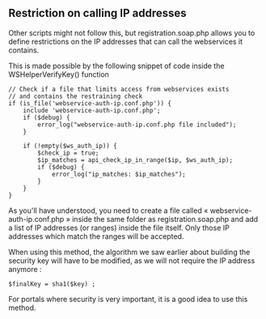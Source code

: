 ## Restriction on calling IP addresses

Other scripts might not follow this, but registration.soap.php allows you to define restrictions 
on the IP addresses that can call the webservices it contains.

This is made possible by the following snippet of code inside the WSHelperVerifyKey() function

```
// Check if a file that limits access from webservices exists
// and contains the restraining check 
if (is_file('webservice-auth-ip.conf.php')) {
    include 'webservice-auth-ip.conf.php';
    if ($debug) {
        error_log("webservice-auth-ip.conf.php file included");
    }

    if (!empty($ws_auth_ip)) {
        $check_ip = true;
        $ip_matches = api_check_ip_in_range($ip, $ws_auth_ip);
        if ($debug) {
            error_log("ip_matches: $ip_matches");
        }
    }
}
```    

As you'll have understood, you need to create a file called « webservice-auth-ip.conf.php » inside
 the same folder as registration.soap.php and add a list of IP addresses (or ranges) inside the
  file itself. Only those IP addresses which match the ranges will be accepted.

When using this method, the algorithm we saw earlier about building the security key will have
 to be modified, as we will not require the IP address anymore :

```
$finalKey = sha1($key) ;
```

For portals where security is very important, it is a good idea to use this method.